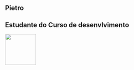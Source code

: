 ## Pietro

## Estudante do Curso de desenvlvimento

<img height="100px" src="https://cdn.jsdelivr.net/gh/devicons/devicon@latest/icons/python/python-original-wordmark.svg" />
          
